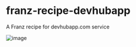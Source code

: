 # franz-recipe-devhubapp
A Franz recipe for devhubapp.com service

![image](https://user-images.githubusercontent.com/16315358/50045611-689ba200-00c8-11e9-9b8a-cae09a8700cd.png)

